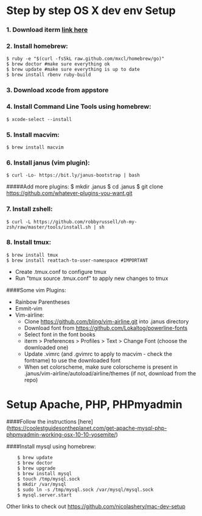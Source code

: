 # Step by step OS X dev env Setup 

### 1. Download iterm [link here](http://www.iterm2.com/#/section/home)
### 2. Install homebrew:

    $ ruby -e "$(curl -fsSkL raw.github.com/mxcl/homebrew/go)"
    $ brew doctor #make sure everything ok
    $ brew update #make sure everything is up to date
    $ brew install rbenv ruby-build

### 3. Download xcode from appstore

### 4. Install Command Line Tools using homebrew:

    $ xcode-select --install

### 5. Install macvim:

    $ brew install macvim

### 6. Install janus (vim plugin):

    $ curl -Lo- https://bit.ly/janus-bootstrap | bash
#####Add more plugins:
    $ mkdir .janus
    $ cd .janus
    $ git clone https://github.com/whatever-plugins-you-want.git
    
### 7. Install zshell:


    $ curl -L https://github.com/robbyrussell/oh-my-zsh/raw/master/tools/install.sh | sh

### 8. Install tmux:

    $ brew install tmux
    $ brew install reattach-to-user-namespace #IMPORTANT
 
 * Create .tmux.conf to configure tmux
 * Run "tmux source .tmux.conf" to apply new changes to tmux
  

####Some vim Plugins:
  - Rainbow Parentheses
  - Emmit-vim
  - Vim-airline:
     + Clone https://github.com/bling/vim-airline.git into .janus directory
     + Download font from https://github.com/Lokaltog/powerline-fonts
     + Select font in the font books
     + iterm > Preferences > Profiles > Text > Change Font (choose the
downloaded one)
     + Update .vimrc (and .gvimrc to apply to macvim - check the fontname) to use the downloaded font 
     + When set colorscheme, make sure colorscheme is present in .janus/vim-airline/autoload/airline/themes (if not, download from the repo) 
     

# Setup Apache, PHP, PHPmyadmin

####Follow the instructions [here] (https://coolestguidesontheplanet.com/get-apache-mysql-php-phpmyadmin-working-osx-10-10-yosemite/)

####Install mysql using homebrew:

        $ brew update
        $ brew doctor
        $ brew upgrade
        $ brew install mysql
        $ touch /tmp/mysql.sock
        $ mkdir /var/mysql
        $ sudo ln -s /tmp/mysql.sock /var/mysql/mysql.sock
        $ mysql.server.start
        
        
Other links to check out 
https://github.com/nicolashery/mac-dev-setup
        


        
         


